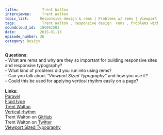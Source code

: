 ```yaml
--- 
title:           Trent Walton 
interviewee:     Trent Walton 
topic_list:     Responsive design & rems | Problems w/ rems | Viewport Sized Typography
tags:            Trent Walton , Responsive design  rems , Problems with rems , Viewport Sized Typography
soundcloud_id:  186003503
date:           2015-01-13
episode_number: 36
category: Design
---
```


<p class="show_notes_display"><b>Questions:</b><br>- What are rems and why are they so important for building responsive sites and responsive typography?<br>- What kind of problems did you run into using rems?<br>- Can you talk about <i>“Viewport Sized Typography”</i> and how you use it?<br>- Could this be used for applying vertical rhythm easily on a page?<br><br><b>Links:</b><br><a rel="nofollow" target="_blank" href="http://paravelinc.com/">Paravel</a><br><a rel="nofollow" target="_blank" href="http://trentwalton.com/2012/06/19/fluid-type/">Fluid type</a><br><a rel="nofollow" target="_blank" href="http://trentwalton.com/">Trent Walton</a><br><a rel="nofollow" target="_blank" href="http://webdesign.tutsplus.com/articles/improving-layout-with-vertical-rhythm--webdesign-14070">Vertical rhythm</a><br>Trent Walton on <a rel="nofollow" target="_blank" href="https://github.com/TrentWalton">GitHub</a><br>Trent Walton on <a rel="nofollow" target="_blank" href="https://twitter.com/trentwalton">Twitter</a><br><a rel="nofollow" target="_blank" href="http://sosweetcreative.com/2738/viewport-sized-typography">Viewport Sized Typography</a></p>
